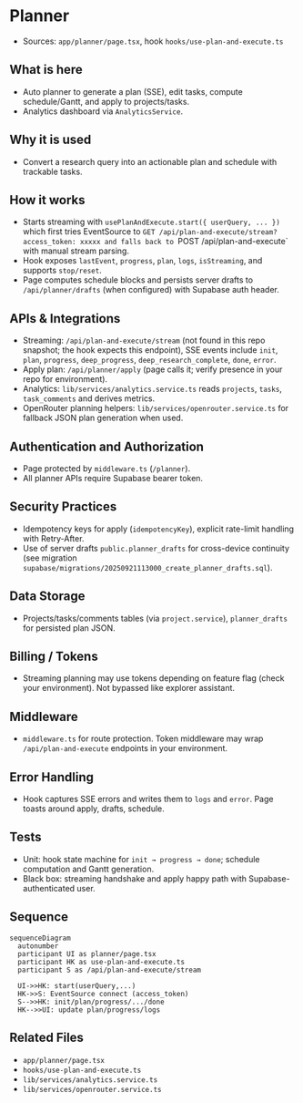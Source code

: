 # Planner

- Sources: `app/planner/page.tsx`, hook `hooks/use-plan-and-execute.ts`

## What is here
- Auto planner to generate a plan (SSE), edit tasks, compute schedule/Gantt, and apply to projects/tasks.
- Analytics dashboard via `AnalyticsService`.

## Why it is used
- Convert a research query into an actionable plan and schedule with trackable tasks.

## How it works
- Starts streaming with `usePlanAndExecute.start({ userQuery, ... })` which first tries EventSource to `GET /api/plan-and-execute/stream?access_token: xxxxx and falls back to `POST /api/plan-and-execute` with manual stream parsing.
- Hook exposes `lastEvent`, `progress`, `plan`, `logs`, `isStreaming`, and supports `stop/reset`.
- Page computes schedule blocks and persists server drafts to `/api/planner/drafts` (when configured) with Supabase auth header.

## APIs & Integrations
- Streaming: `/api/plan-and-execute/stream` (not found in this repo snapshot; the hook expects this endpoint), SSE events include `init`, `plan`, `progress`, `deep_progress`, `deep_research_complete`, `done`, `error`.
- Apply plan: `/api/planner/apply` (page calls it; verify presence in your repo for environment).
- Analytics: `lib/services/analytics.service.ts` reads `projects`, `tasks`, `task_comments` and derives metrics.
- OpenRouter planning helpers: `lib/services/openrouter.service.ts` for fallback JSON plan generation when used.

## Authentication and Authorization
- Page protected by `middleware.ts` (`/planner`).
- All planner APIs require Supabase bearer token.

## Security Practices
- Idempotency keys for apply (`idempotencyKey`), explicit rate-limit handling with Retry-After.
- Use of server drafts `public.planner_drafts` for cross-device continuity (see migration `supabase/migrations/20250921113000_create_planner_drafts.sql`).

## Data Storage
- Projects/tasks/comments tables (via `project.service`), `planner_drafts` for persisted plan JSON.

## Billing / Tokens
- Streaming planning may use tokens depending on feature flag (check your environment). Not bypassed like explorer assistant.

## Middleware
- `middleware.ts` for route protection. Token middleware may wrap `/api/plan-and-execute` endpoints in your environment.

## Error Handling
- Hook captures SSE errors and writes them to `logs` and `error`. Page toasts around apply, drafts, schedule.

## Tests
- Unit: hook state machine for `init → progress → done`; schedule computation and Gantt generation.
- Black box: streaming handshake and apply happy path with Supabase-authenticated user.

## Sequence
```mermaid
sequenceDiagram
  autonumber
  participant UI as planner/page.tsx
  participant HK as use-plan-and-execute.ts
  participant S as /api/plan-and-execute/stream

  UI->>HK: start(userQuery,...)
  HK->>S: EventSource connect (access_token)
  S-->>HK: init/plan/progress/.../done
  HK-->>UI: update plan/progress/logs
```

## Related Files
- `app/planner/page.tsx`
- `hooks/use-plan-and-execute.ts`
- `lib/services/analytics.service.ts`
- `lib/services/openrouter.service.ts`
